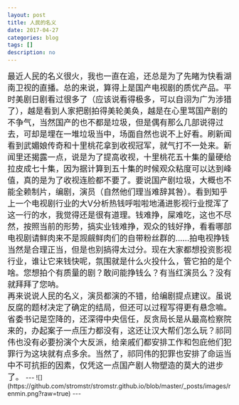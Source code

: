 ```yaml
---
layout: post
title: 人民的名义
date: 2017-04-27
categories: blog
tags: []
description: no
---
```

<font size="4">
最近人民的名义很火，我也一直在追，还总是为了先睹为快看湖南卫视的直播。总的来说，算得上是国产电视剧的质优产品。平时美剧日剧看过很多了（应该说看得极多，可以自诩为广为涉猎了），越是看到人家把剧拍得美轮美奂，越是在心里骂国产剧的不争气，当然国产的也不都是垃圾，但是偶有那么几部说得过去，可却是埋在一堆垃圾当中，场面自然也说不上好看。刷新闻看到武媚娘传奇和十里桃花拿到收视冠军，就气打不一处来。新闻里还揭露一点，说是为了提高收视，十里桃花五十集的量硬给拉皮成七十集，因为据计算到五十集的时候观众粘度可以达到峰值，真的是为了收视连脸都不要了。要说国产剧垃圾，大概也不能全赖制片，编剧，演员（自然他们理当难辞其咎）。看到知乎上一个电视剧行业的大V分析热钱呼啦啦地涌进影视行业搅浑了这一行的水，我觉得还是很有道理。钱难挣，屎难吃，这也不尽然，按照当前的形势，搞实业钱难挣，观众的钱好挣，看看哪部电视剧请鲜肉来不是觊觎鲜肉们的自带粉丝群的......拍电视挣钱当然是合理正当，但是也别搞得太过分。现在大家都想投资影视行业，谁让它来钱快呢，氛围就是什么火投什么，管它拍的是个啥。您想拍个有质量的剧？敢问能挣钱么？有当红演员么？没有就拜拜了您呐。<br/>
再来说说人民的名义，演员都演的不错，给编剧提点建议。虽说反腐的题材决定了确定的结局，但还可以过程写得更有悬念嘛。省委书记是空降的，还深得中央信任，反贪局长是从最高检察院来的，办起案子一点压力都没有，这还让汉大帮们怎么玩？祁同伟也没有必要扮演个大反派，给亲戚们都安排工作和包庇他们犯罪行为这块就有点多余。当然了，祁同伟的犯罪也安排了命运当中不可抗拒的因素，仅凭这一点国产剧人物塑造的莫大的进步了。
</font>
---
![](https://github.com/stromstr/stromstr.github.io/blob/master/_posts/images/renmin.png?raw=true)
---
